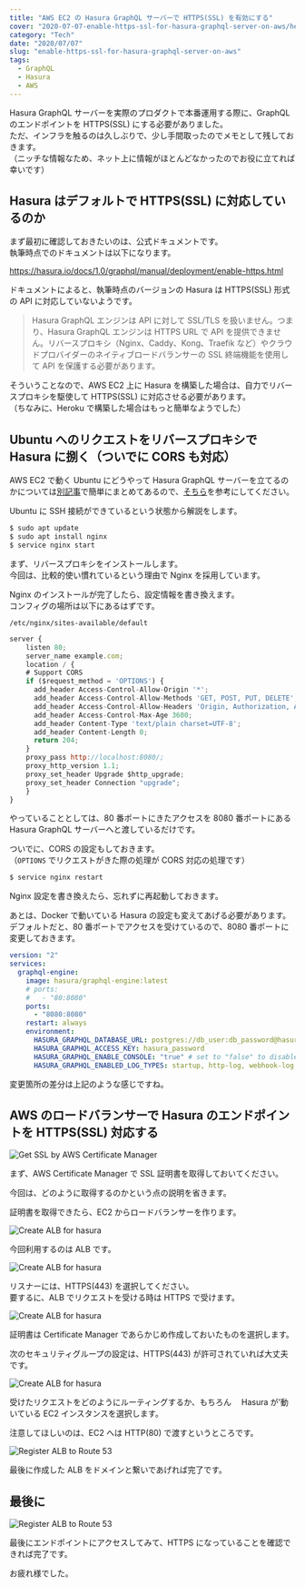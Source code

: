 ```yaml
---
title: "AWS EC2 の Hasura GraphQL サーバーで HTTPS(SSL) を有効にする"
cover: "2020-07-07-enable-https-ssl-for-hasura-graphql-server-on-aws/header.png"
category: "Tech"
date: "2020/07/07"
slug: "enable-https-ssl-for-hasura-graphql-server-on-aws"
tags:
  - GraphQL
  - Hasura
  - AWS
---
```


Hasura GraphQL サーバーを実際のプロダクトで本番運用する際に、GraphQL のエンドポイントを HTTPS(SSL) にする必要がありました。  
ただ、インフラを触るのは久しぶりで、少し手間取ったのでメモとして残しておきます。  
（ニッチな情報なため、ネット上に情報がほとんどなかったのでお役に立てれば幸いです）

## Hasura はデフォルトで HTTPS(SSL) に対応しているのか

まず最初に確認しておきたいのは、公式ドキュメントです。  
執筆時点でのドキュメントは以下になります。

https://hasura.io/docs/1.0/graphql/manual/deployment/enable-https.html

ドキュメントによると、執筆時点のバージョンの Hasura は HTTPS(SSL) 形式の API に対応していないようです。

> Hasura GraphQL エンジンは API に対して SSL/TLS を扱いません。つまり、Hasura GraphQL エンジンは HTTPS URL で API を提供できません。リバースプロキシ（Nginx、Caddy、Kong、Traefik など）やクラウドプロバイダーのネイティブロードバランサーの SSL 終端機能を使用して API を保護する必要があります。

そういうことなので、AWS EC2 上に Hasura を構築した場合は、自力でリバースプロキシを駆使して HTTPS(SSL) に対応させる必要があります。  
（ちなみに、Heroku で構築した場合はもっと簡単なようでした）

## Ubuntu へのリクエストをリバースプロキシで Hasura に捌く（ついでに CORS も対応）

AWS EC2 で動く Ubuntu にどうやって Hasura GraphQL サーバーを立てるのかについては[別記事](quick-build-graphql-server-for-aws-by-hasura)で簡単にまとめてあるので、[そちら](quick-build-graphql-server-for-aws-by-hasura)を参考にしてください。

Ubuntu に SSH 接続ができているという状態から解説をします。

```bash
$ sudo apt update
$ sudo apt install nginx
$ service nginx start
```

まず、リバースプロキシをインストールします。  
今回は、比較的使い慣れているという理由で Nginx を採用しています。

Nginx のインストールが完了したら、設定情報を書き換えます。  
コンフィグの場所は以下にあるはずです。

`/etc/nginx/sites-available/default`

```js
server {
	listen 80;
	server_name example.com;
	location / {
    # Support CORS
    if ($request_method = 'OPTIONS') {
      add_header Access-Control-Allow-Origin '*';
      add_header Access-Control-Allow-Methods 'GET, POST, PUT, DELETE';
      add_header Access-Control-Allow-Headers 'Origin, Authorization, Accept, Content-Type';
      add_header Access-Control-Max-Age 3600;
      add_header Content-Type 'text/plain charset=UTF-8';
      add_header Content-Length 0;
      return 204;
    }
    proxy_pass http://localhost:8080/;
    proxy_http_version 1.1;
    proxy_set_header Upgrade $http_upgrade;
    proxy_set_header Connection "upgrade";
	}
}

```

やっていることとしては、80 番ポートにきたアクセスを 8080 番ポートにある Hasura GraphQL サーバーへと渡しているだけです。

ついでに、CORS の設定もしておきます。  
（`OPTIONS` でリクエストがきた際の処理が CORS 対応の処理です）

```bash
$ service nginx restart
```

Nginx 設定を書き換えたら、忘れずに再起動しておきます。

あとは、Docker で動いている Hasura の設定も変えてあげる必要があります。  
デフォルトだと、80 番ポートでアクセスを受けているので、8080 番ポートに変更しておきます。

```yml
version: "2"
services:
  graphql-engine:
    image: hasura/graphql-engine:latest
    # ports:
    #   - "80:8080"
    ports:
      - "8080:8080"
    restart: always
    environment:
      HASURA_GRAPHQL_DATABASE_URL: postgres://db_user:db_password@hasura.123456789012.ap-northeast-1.rds.amazonaws.com:5432/db_name
      HASURA_GRAPHQL_ACCESS_KEY: hasura_password
      HASURA_GRAPHQL_ENABLE_CONSOLE: "true" # set to "false" to disable console
      HASURA_GRAPHQL_ENABLED_LOG_TYPES: startup, http-log, webhook-log, websocket-log, query-log
```

変更箇所の差分は上記のような感じですね。

## AWS のロードバランサーで Hasura のエンドポイントを HTTPS(SSL) 対応する

![Get SSL by AWS Certificate Manager](./awc_cm_01.png)

まず、AWS Certificate Manager で SSL 証明書を取得しておいてください。

今回は、どのように取得するのかという点の説明を省きます。

証明書を取得できたら、EC2 からロードバランサーを作ります。

![Create ALB for hasura](./aws_alb_01.png)

今回利用するのは ALB です。

![Create ALB for hasura](./aws_alb_02.png)

リスナーには、HTTPS(443) を選択してください。  
要するに、ALB でリクエストを受ける時は HTTPS で受けます。

![Create ALB for hasura](./aws_alb_03.png)

証明書は Certificate Manager であらかじめ作成しておいたものを選択します。

次のセキュリティグループの設定は、HTTPS(443) が許可されていれば大丈夫です。

![Create ALB for hasura](./aws_alb_04.png)

受けたリクエストをどのようにルーティングするか、もちろん　 Hasura が’動いている EC2 インスタンスを選択します。

注意してほしいのは、EC2 へは HTTP(80) で渡すというところです。

![Register ALB to Route 53](./aws_route53_01.png)

最後に作成した ALB をドメインと繋いであげれば完了です。

## 最後に

![Register ALB to Route 53](./hasura_https_endpoint.png)

最後にエンドポイントにアクセスしてみて、HTTPS になっていることを確認できれば完了です。

お疲れ様でした。

